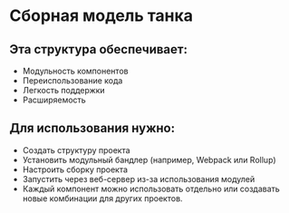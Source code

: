 # Сборная модель танка

## Эта структура обеспечивает:
* Модульность компонентов
* Переиспользование кода
* Легкость поддержки
* Расширяемость

## Для использования нужно:
* Создать структуру проекта
* Установить модульный бандлер (например, Webpack или Rollup)
* Настроить сборку проекта
* Запустить через веб-сервер из-за использования модулей
* Каждый компонент можно использовать отдельно или создавать новые комбинации для других проектов.
```